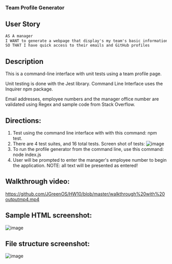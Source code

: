 
### Team Profile Generator

## User Story
```md
AS A manager
I WANT to generate a webpage that display's my team's basic information
SO THAT I have quick access to their emails and GitHub profiles
```


## Description
This is a command-line interface with unit tests using a team profile page.  

Unit testing is done with the Jest library.
Command Line Interface uses the Inquirer npm package.

Email addresses, employee numbers and the manager office number are validated using Regex and sample code from Stack Overflow.

## Directions:
1.  Test using the command line interface with with this command: npm test.
2.  There are 4 test suites, and 16 total tests. Screen shot of tests: ![image](https://user-images.githubusercontent.com/10423865/111054780-504c9600-843d-11eb-8671-3aac0ed4ae1a.png)
3.  To run the profile generator from the command line, use this command: node index.js
4.  User will be prompted to enter the manager's employee number to begin the application. NOTE: all text will be presented as entered!

## Walkthrough video: 
https://github.com/JGreenOS/HW10/blob/master/walkthrough%20with%20outputmp4.mp4


## Sample HTML screenshot: 

![image](https://user-images.githubusercontent.com/10423865/111055046-f4cfd780-843f-11eb-9c76-83f2a969d221.png)


## File structure screenshot:

![image](https://user-images.githubusercontent.com/10423865/111054860-fbf5e600-843d-11eb-9ace-dbea54e8f32a.png)

